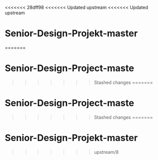 <<<<<<< 28dff98
<<<<<<< Updated upstream
<<<<<<< Updated upstream
# Senior-Design-Projekt-master
=======
# Senior-Design-Project-maste
 
>>>>>>> Stashed changes
=======
# Senior-Design-Project-maste
 
>>>>>>> Stashed changes
=======
# Senior-Design-Projekt-master
>>>>>>> upstream/8
